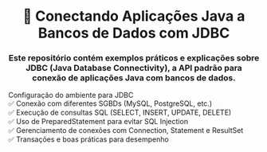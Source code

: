 <h1 align="center">🔗 Conectando Aplicações Java a Bancos de Dados com JDBC</h1>

<h3 align="center">Este repositório contém exemplos práticos e explicações sobre JDBC (Java Database Connectivity), a API padrão para conexão de aplicações Java com bancos de dados.</h3>

<p> Configuração do ambiente para JDBC<br>
✅ Conexão com diferentes SGBDs (MySQL, PostgreSQL, etc.) <br>
✅ Execução de consultas SQL (SELECT, INSERT, UPDATE, DELETE) <br>
✅ Uso de PreparedStatement para evitar SQL Injection <br>
✅ Gerenciamento de conexões com Connection, Statement e ResultSet <br>
✅ Transações e boas práticas para desempenho</p>
